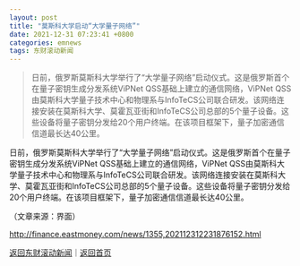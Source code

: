 ```yaml
---
layout: post
title: "莫斯科大学启动“大学量子网络”"
date: 2021-12-31 07:23:41 +0800
categories: emnews
tags: 东财滚动新闻
---
```

> 日前，俄罗斯莫斯科大学举行了“大学量子网络”启动仪式。这是俄罗斯首个在量子密钥生成分发系统ViPNet QSS基础上建立的通信网络，ViPNet QSS由莫斯科大学量子技术中心和物理系与InfoTeCS公司联合研发。该网络连接安装在莫斯科大学、莫霍瓦亚街和InfoTeCS公司总部的5个量子设备。这些设备将量子密钥分发给20个用户终端。在该项目框架下，量子加密通信信道最长达40公里。

<p>日前，俄罗斯莫斯科大学举行了“大学量子网络”启动仪式。这是俄罗斯首个在量子密钥生成分发系统ViPNet QSS基础上建立的通信网络，ViPNet QSS由莫斯科大学量子技术中心和物理系与InfoTeCS公司联合研发。该网络连接安装在莫斯科大学、莫霍瓦亚街和InfoTeCS公司总部的5个量子设备。这些设备将量子密钥分发给20个用户终端。在该项目框架下，量子加密通信信道最长达40公里。</p><p class="em_media">（文章来源：界面）</p>

<http://finance.eastmoney.com/news/1355,202112312231876152.html>

[返回东财滚动新闻](//finews.withounder.com/emnews/)｜[返回首页](//finews.withounder.com/)